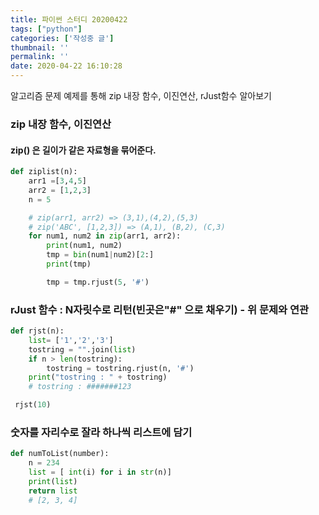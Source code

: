 ```yaml
---
title: 파이썬 스터디 20200422
tags: ["python"]
categories: ['작성중 글']
thumbnail: ''
permalink: ''
date: 2020-04-22 16:10:28
---
```


알고리즘 문제 예제를 통해 zip 내장 함수, 이진연산, rJust함수 알아보기
<!-- excerpt -->
<!-- toc -->


### zip 내장 함수, 이진연산

#### zip() 은 길이가 같은 자료형을 묶어준다.

```python
def ziplist(n):
    arr1 =[3,4,5]
    arr2 = [1,2,3]
    n = 5

    # zip(arr1, arr2) => (3,1),(4,2),(5,3)
    # zip('ABC', [1,2,3]) => (A,1), (B,2), (C,3)
    for num1, num2 in zip(arr1, arr2):
        print(num1, num2)
        tmp = bin(num1|num2)[2:]
        print(tmp)

        tmp = tmp.rjust(5, '#')
```

### rJust 함수 : N자릿수로 리턴(빈곳은"#" 으로 채우기) - 위 문제와 연관
```python
def rjst(n):
    list= ['1','2','3']
    tostring = "".join(list)
    if n > len(tostring):
        tostring = tostring.rjust(n, '#')
    print("tostring : " + tostring)
    # tostring : #######123

 rjst(10)
```

### 숫자를 자리수로 잘라 하나씩 리스트에 담기
```python
def numToList(number):
    n = 234
    list = [ int(i) for i in str(n)]
    print(list)
    return list
    # [2, 3, 4]
```